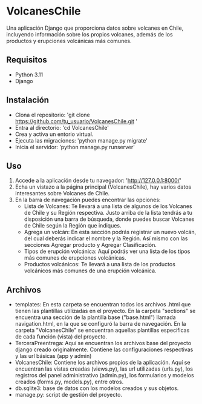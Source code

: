 # VolcanesChile

Una aplicación Django que proporciona datos sobre volcanes en Chile, incluyendo información sobre los propios volcanes, además de los productos y erupciones volcánicas más comunes. 

## Requisitos

- Python 3.11
- Django

## Instalación

- Clona el repositorio: 'git clone https://github.com/tu_usuario/VolcanesChile.git '
- Entra al directorio: 'cd VolcanesChile'
- Crea y activa un entorio virtual.
- Ejecuta las migraciones: 'python manage.py migrate'
- Inicia el servidor: 'python manage.py runserver'

## Uso

1. Accede a la aplicación desde tu navegador: 'http://127.0.0.1:8000/'
2. Echa un vistazo a la página principal (VolcanesChile), hay varios datos interesantes sobre Volcanes de Chile.
3. En la barra de navegación puedes encontrar las opciones:
    * Lista de Volcanes: Te llevará a una lista de algunos de los Volcanes de Chile y su Región respectiva.
      Justo arriba de la lista tendrás a tu disposición una barra de búsqueda, donde puedes buscar Volcanes de Chile según la Región que indiques.
    * Agrega un volcán: En esta sección podrás registrar un nuevo volcán, del cual deberás indicar el nombre y la Región. Así mismo con las secciones Agregar producto y Agregar Clasificación.
    * Tipos de erupción volcánica: Aquí podrás ver una lista de los tipos más comunes de erupciones volcánicas.
    * Productos volcánicos: Te llevará a una lista de los productos volcánicos más comunes de una erupción volcánica.

## Archivos

- templates: En esta carpeta se encuentran todos los archivos .html que tienen las plantillas utilizadas en el proyecto. En la carpeta "sections" se encuentra una sección de la plantilla base ("base.html") llamada navigation.html, en la que se configuró la barra de navegación. En la carpeta "VolcanesChile" se encuentran aquellas plantillas específicas de cada función (vista) del proyecto.
- TerceraPreentrega: Aquí se encuentran los archivos base del proyecto django creado originalmente. Contiene las configuraciones respectivas y las url básicas (app y admin)
- VolcanesChile: Contiene los archivos propios de la aplicación. Aquí se encuentran las vistas creadas (views.py), las url utilizadas (urls.py), los registros del panel administrativo (admin.py), los formularios y modelos creados (forms.py, models.py), entre otros.
- db.sqlite3: base de datos con los modelos creados y sus objetos.
- manage.py: script de gestión del proyecto.